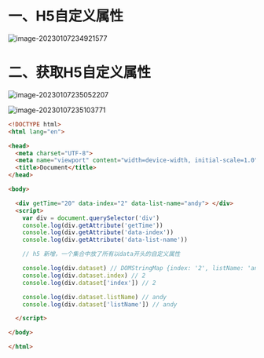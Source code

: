 #  一、H5自定义属性

![image-20230107234921577](https://yrecord.oss-cn-hangzhou.aliyuncs.com/picture/202301072349639.png)

#  二、获取H5自定义属性

![image-20230107235052207](https://yrecord.oss-cn-hangzhou.aliyuncs.com/picture/202301072350256.png)

![image-20230107235103771](https://yrecord.oss-cn-hangzhou.aliyuncs.com/picture/202301072351838.png)

```html
<!DOCTYPE html>
<html lang="en">

<head>
  <meta charset="UTF-8">
  <meta name="viewport" content="width=device-width, initial-scale=1.0">
  <title>Document</title>
</head>

<body>

  <div getTime="20" data-index="2" data-list-name="andy"> </div>
  <script>
    var div = document.querySelector('div')
    console.log(div.getAttribute('getTime'))
    console.log(div.getAttribute('data-index'))
    console.log(div.getAttribute('data-list-name'))

    // h5 新增，一个集合中放了所有以data开头的自定义属性

    console.log(div.dataset) // DOMStringMap {index: '2', listName: 'andy'}
    console.log(div.dataset.index) // 2
    console.log(div.dataset['index']) // 2

    console.log(div.dataset.listName) // andy
    console.log(div.dataset['listName']) // andy

  </script>

</body>

</html>
```

 